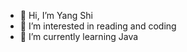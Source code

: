 - 👋 Hi, I’m Yang Shi
- 👀 I’m interested in reading and coding
- 🌱 I’m currently learning Java

<!---
Yang528942/Yang528942 is a ✨ special ✨ repository because its `README.md` (this file) appears on your GitHub profile.
You can click the Preview link to take a look at your changes.
--->
